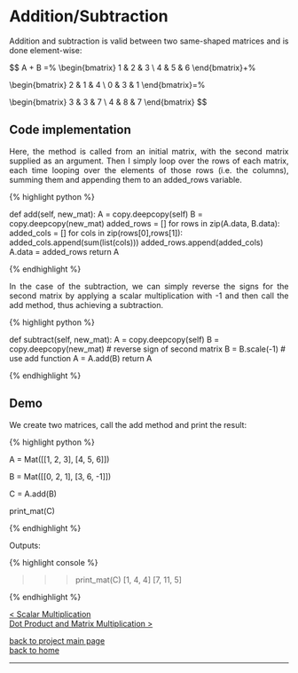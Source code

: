 # Addition/Subtraction
<div style="text-align: justify">
<p>Addition and subtraction is valid between two same-shaped matrices and is
done element-wise:</p>

$$
A + B =%
  \begin{bmatrix}
    1 & 2 & 3 \\
    4 & 5 & 6
  \end{bmatrix}+%

  \begin{bmatrix}
    2 & 1 & 4 \\
    0 & 3 & 1
  \end{bmatrix}=%

  \begin{bmatrix}
    3 & 3 & 7 \\
    4 & 8 & 7
  \end{bmatrix}
$$

</div>
   
## Code implementation
<div style="text-align: justify">
<p>Here, the method is called from an initial matrix, with the second
matrix supplied as an argument. Then I simply loop over the rows of each
matrix, each time looping over the elements of those rows (i.e. the columns),
summing them and appending them to an added_rows variable.</p>
</div>

{% highlight python %}

def add(self, new_mat):
    A = copy.deepcopy(self)
    B = copy.deepcopy(new_mat)
    added_rows = []
    for rows in zip(A.data, B.data):
        added_cols = []
        for cols in zip(rows[0],rows[1]):
            added_cols.append(sum(list(cols)))
        added_rows.append(added_cols)
    A.data = added_rows
    return A

{% endhighlight %}

<div style="text-align: justify">
<p>In the case of the subtraction, we can simply reverse the signs for the second
matrix by applying a scalar multiplication with -1 and then call the add
method, thus achieving a subtraction.</p>
</div>

{% highlight python %}

def subtract(self, new_mat):
    A = copy.deepcopy(self)
    B = copy.deepcopy(new_mat)
    # reverse sign of second matrix
    B = B.scale(-1)
    # use add function
    A = A.add(B)
    return A

{% endhighlight %}

## Demo

<div style="text-align: justify">
<p>We create two matrices, call the add method and print the result:</p>
</div>

{% highlight python %}

A = Mat([[1, 2, 3],
         [4, 5, 6]])

B = Mat([[0, 2, 1],
         [3, 6, -1]])

C = A.add(B)

print_mat(C)

{% endhighlight %}

Outputs:

{% highlight console %}

>>> print_mat(C)
[1, 4, 4]
[7, 11, 5]

{% endhighlight %}

[< Scalar Multiplication](./scalar_multiplication.md)\
[Dot Product and Matrix Multiplication >](./dot_prod_length_and_mat_multiply.md)

[back to project main page](./numpy_from_scratch.md)\
[back to home](../index.md)

---
<script src="https://utteranc.es/client.js"
        repo="Matt-A-Bennett/Matt-A-Bennett.github.io"
        issue-term="https://matt-a-bennett.github.io/numpy_from_scratch/addition_subtraction.html"
        theme="github-light"
        crossorigin="anonymous"
        async>
</script>

